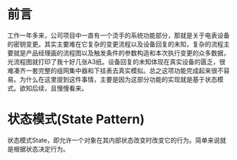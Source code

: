 

# 前言
工作一年多来，公司项目中一直有一个烫手的系统功能部分，那就是关于电表设备的密钥变更。其实主要难在它复杂的变更流程以及设备回复的未知，复杂的流程主要就是产品经理画的流程图以及触发条件的参数构造和本次执行变更的众多数据，光流程图就打印了我十好几张A3纸。设备回复的未知体现在真实设备的匮乏，很难凑齐一套完整的组网集中器和下挂表去真实模拟。总之这项功能完成起来很不容易。为什么在这里提到这件事情，主要是因为这部分功能的实现就是基于状态模式。欲知后续，且慢慢看来。

# 状态模式(State Pattern)
状态模式State，即允许一个对象在其内部状态改变时改变它的行为。简单来说就是根据状态决定行为。
